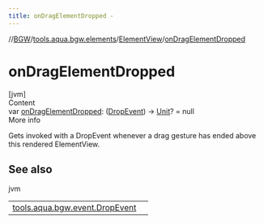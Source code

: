 ```yaml
---
title: onDragElementDropped -
---
```

//[BGW](../../../index.md)/[tools.aqua.bgw.elements](../index.md)/[ElementView](index.md)/[onDragElementDropped](on-drag-element-dropped.md)



# onDragElementDropped  
[jvm]  
Content  
var [onDragElementDropped](on-drag-element-dropped.md): ([DropEvent](../../tools.aqua.bgw.event/-drop-event/index.md)) -> [Unit](https://kotlinlang.org/api/latest/jvm/stdlib/kotlin/-unit/index.html)? = null  
More info  


Gets invoked with a DropEvent whenever a drag gesture has ended above this rendered ElementView.



## See also  
  
jvm  
  
| | |
|---|---|
| <a name="tools.aqua.bgw.elements/ElementView/onDragElementDropped/#/PointingToDeclaration/"></a>[tools.aqua.bgw.event.DropEvent](../../tools.aqua.bgw.event/-drop-event/index.md)| <a name="tools.aqua.bgw.elements/ElementView/onDragElementDropped/#/PointingToDeclaration/"></a>|
  
  



